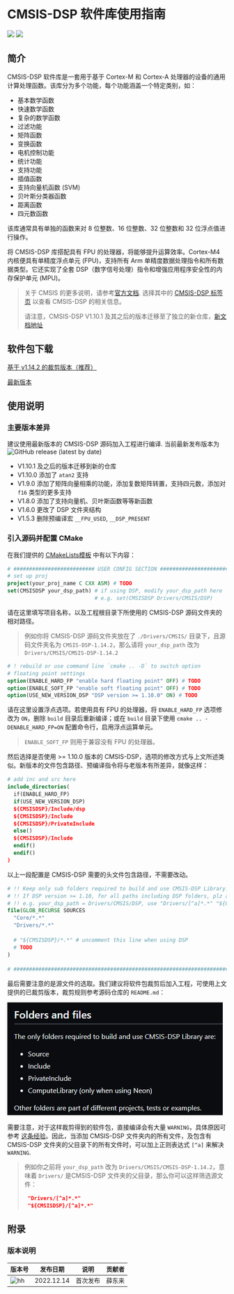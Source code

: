 # CMSIS-DSP 软件库使用指南

<img src = "https://img.shields.io/badge/version-1.0.0-green"> <sp> <img src = "https://img.shields.io/badge/author-dungloi-lightgrey">

## 简介

CMSIS-DSP 软件库是一套用于基于 Cortex-M 和 Cortex-A 处理器的设备的通用计算处理函数。该库分为多个功能，每个功能涵盖一个特定类别，如：

- 基本数学函数
- 快速数学函数
- 复杂的数学函数
- 过滤功能
- 矩阵函数
- 变换函数
- 电机控制功能
- 统计功能
- 支持功能
- 插值函数
- 支持向量机函数 (SVM)
- 贝叶斯分类器函数
- 距离函数
- 四元数函数

该库通常具有单独的函数来对 8 位整数、16 位整数、32 位整数和 32 位浮点值进行操作。

将 CMSIS-DSP 库搭配具有 FPU 的处理器，将能够提升运算效率。Cortex-M4 内核便具有单精度浮点单元 (FPU)，支持所有 Arm 单精度数据处理指令和所有数据类型。它还实现了全套 DSP（数字信号处理）指令和增强应用程序安全性的内存保护单元 (MPU)。

> 关于 CMSIS 的更多说明，请参考[官方文档](https://arm-software.github.io/CMSIS_5/latest/General/html/index.html). 选择其中的 [CMSIS-DSP 标签页](https://arm-software.github.io/CMSIS_5/latest/DSP/html/index.html) 以查看 CMSIS-DSP 的相关信息。
>
> 请注意，CMSIS-DSP V1.10.1 及其之后的版本迁移至了独立的新仓库，[新文档地址](https://arm-software.github.io/CMSIS-DSP/latest/index.html)



## 软件包下载

[基于 v1.14.2 的裁剪版本（推荐）](https://g6ursaxeei.feishu.cn/wiki/wikcnOU966oKwhSHbul9Tp9pufg)

[最新版本](https://github.com/ARM-software/CMSIS-DSP/releases)



## 使用说明

### 主要版本差异

建议使用最新版本的 CMSIS-DSP 源码加入工程进行编译. 当前最新发布版本为 ![GitHub release (latest by date)](https://img.shields.io/github/v/release/ARM-software/CMSIS-DSP)

* V1.10.1 及之后的版本迁移到新的仓库
* V1.10.0 添加了 `atan2` 支持
* V1.9.0 添加了矩阵向量相乘的功能，添加复数矩阵转置，支持四元数，添加对 `f16` 类型的更多支持
* V1.8.0 添加了支持向量机、贝叶斯函数等等新函数
* V1.6.0 更改了 DSP 文件夹结构
* V1.5.3 删除预编译宏 `__FPU_USED`, `__DSP_PRESENT`

### 引入源码并配置 CMake  

在我们提供的 [CMakeLists模板](https://zju-helloworld.github.io/Wiki/%E5%BC%80%E5%8F%91%E7%8E%AF%E5%A2%83/CubeMX%2BVSCode%2BOzone%E9%85%8D%E7%BD%AESTM32%E5%BC%80%E5%8F%91%E7%8E%AF%E5%A2%83%28Windows%E7%B3%BB%E7%BB%9F%29/#cmakelists) 中有以下内容：

```cmake
# ########################## USER CONFIG SECTION ##############################
# set up proj
project(your_proj_name C CXX ASM) # TODO
set(CMSISDSP your_dsp_path) # if using DSP, modify your_dsp_path here
			                # e.g. set(CMSISDSP Drivers/CMSIS/DSP)
```

请在这里填写项目名称，以及工程根目录下所使用的 CMSIS-DSP 源码文件夹的相对路径。

> 例如你将 CMSIS-DSP 源码文件夹放在了 `./Drivers/CMSIS/` 目录下，且源码文件夹名为 `CMSIS-DSP-1.14.2`，那么请将 `your_dsp_path` 改为  `Drivers/CMSIS/CMSIS-DSP-1.14.2`

```cmake
# ! rebuild or use command line `cmake .. -D` to switch option
# floating point settings
option(ENABLE_HARD_FP "enable hard floating point" OFF) # TODO
option(ENABLE_SOFT_FP "enable soft floating point" OFF) # TODO
option(USE_NEW_VERSION_DSP "DSP version >= 1.10.0" ON) # TODO
```

请在这里设置浮点选项。若使用具有 FPU 的处理器，将 `ENABLE_HARD_FP` 选项修改为 `ON`，删除 `build` 目录后重新编译；或在 `build` 目录下使用 `cmake .. -DENABLE_HARD_FP=ON` 配置命令行，启用浮点运算单元。

> `ENABLE_SOFT_FP` 则用于兼容没有 FPU 的处理器。

然后选择是否使用 >= 1.10.0 版本的 CMSIS-DSP，选项的修改方式与上文所述类似。新版本的文件包含路径、预编译指令将与老版本有所差异，就像这样：

```cmake
# add inc and src here	
include_directories(
  if(ENABLE_HARD_FP)
  if(USE_NEW_VERSION_DSP)
  ${CMSISDSP}/Include/dsp
  ${CMSISDSP}/Include
  ${CMSISDSP}/PrivateInclude
  else()
  ${CMSISDSP}/Include
  endif()
  endif()
)
```

以上一段配置是 CMSIS-DSP 需要的头文件包含路径，不需要改动。

```cmake
# !! Keep only sub folders required to build and use CMSIS-DSP Library.
# !! If DSP version >= 1.10, for all paths including DSP folders, plz add [^a] to filter DSP files.
# !! e.g. your_dsp_path = Drivers/CMSIS/DSP, use "Drivers/[^a]*.*" "${CMSISDSP}/[^a]*.*" 
file(GLOB_RECURSE SOURCES
  "Core/*.*"
  "Drivers/*.*"
	
  # "${CMSISDSP}/*.*" # uncomment this line when using DSP
  # TODO
)

# #############################################################################
```

最后需要注意的是源文件的选取。我们建议将软件包裁剪后加入工程，可使用上文提供的已裁剪版本，裁剪规则参考源码仓库的 `README.md`：

![image-20221214012731420](CMSIS-DSP%E4%BD%BF%E7%94%A8%E6%8C%87%E5%8D%97.assets/image-20221214012731420.png)

需要注意，对于这样裁剪得到的软件包，直接编译会有大量 `WARNING`，具体原因可参考 [这条经验](https://g6ursaxeei.feishu.cn/wiki/wikcnvTNsHomNrfLE0PVHN5VWhc?field=fldrk77lHy&record=recDLg4nf3&table=tbl5nghP4qHQIiZ5&view=vewlyW2exr)。因此，当添加  CMSIS-DSP 文件夹内的所有文件，及包含有 CMSIS-DSP 文件夹的父目录下的所有文件时，可以加上正则表达式 `[^a]` 来解决 `WARNING`. 

> 例如你之前将 `your_dsp_path` 改为 `Drivers/CMSIS/CMSIS-DSP-1.14.2`，意味着 `Drivers/` 是CMSIS-DSP 文件夹的父目录，那么你可以这样筛选源文件：
>
> ```cmake
>  "Drivers/[^a]*.*"
>  "${CMSISDSP}/[^a]*.*"
> ```



## 附录

### 版本说明

| 版本号                                                | 发布日期   | 说明                           | 贡献者 |
| ----------------------------------------------------- | ---------- | ------------------------------ | ------ |
| ![hh](https://img.shields.io/badge/version-1.0.0-green) | 2022.12.14 | 首次发布                       | 薛东来 |
